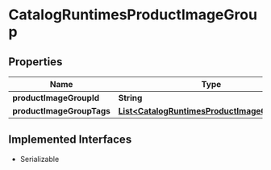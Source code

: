 

# CatalogRuntimesProductImageGroup


## Properties

| Name | Type | Description | Notes |
|------------ | ------------- | ------------- | -------------|
|**productImageGroupId** | **String** |  |  |
|**productImageGroupTags** | [**List&lt;CatalogRuntimesProductImageGroupTag&gt;**](CatalogRuntimesProductImageGroupTag.md) |  |  [optional] |


## Implemented Interfaces

* Serializable


